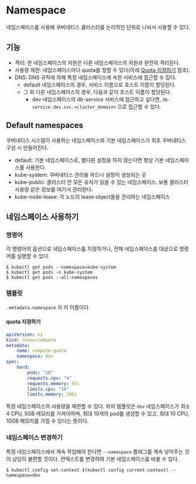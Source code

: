 # Namespace

네임스페이스를 사용해 쿠버네티스 클러스터를 논리적인 단위로 나눠서 사용할 수 있다.

## 기능
- 격리: 한 네임스페이스의 자원은 다른 네임스페이스의 자원과 완전히 격리된다.
- 사용량 제한: 네임스페이스마다 quota를 정할 수 있다(아래 [Quota 지정하기](#Quota%20지정하기) 참조). 
- DNS: DNS 규칙에 의해 특정 네임스페이스에 속한 서비스에 접근할 수 있다.
	- default 네임스페이스의 경우, 서비스 이름으로 호스트 이름이 할당된다.
	- 그 외 다른 네임스페이스의 경우, 다음과 같이 호스트 이름이 할당된다.
		- dev 네임스페이스의 db-service 서비스에 접근하고 싶다면, `db-service.dev.svc.<cluster_domain>` 으로 접근할 수 있다.

## Default namespaces

쿠버네티스 시스템이 사용하는 네임스페이스와 기본 네임스페이스가 최초 쿠버네티스 구성 시 만들어진다.

- default: 기본 네임스페이스로, 별다른 설정을 하지 않는다면 항상 기본 네임스페이스를 사용한다.
- kube-system: 쿠버네티스 관리용 파드나 설정이 생성되는 곳
- kube-public: 클러스터 안 모든 유저가 읽을 수 있는 네임스페이스. 보통 클러스터 사용량 같은 정보를 여기서 관리한다.
- kube-node-lease: 각 노드의 lease object들을 관리하는 네임스페이스

## 네임스페이스 사용하기

### 명령어

각 명령어의 옵션으로 네임스페이스를 지정하거나, 전체 네임스페이스를 대상으로 명령어를 실행할 수 있다.

```shell
$ kubectl get pods --namespace=kube-system
$ kubectl get pods -n kube-system
$ kubectl get pods --all-namespaces
```

### 템플릿

`.metadata.namespace` 가 키 이름이다. 

#### quota 지정하기

```yaml
apiVersion: v1
kind: resourceQuota
metadata:
    name: compute-quota
	namespace: dev
spec:
    hard:
	    pods: "10"
		requests.cpu: "4"
		requests.memory: 5Gi
		limits.cpu: "10"
		limits.memory: 10Gi

```

특정 네임스페이스의 샤용량을 제한할 수 있다. 위의 템플릿은 `dev` 네임스페이스가 최소 4 CPU, 5GB 메모리를 가져야하며, 최대 10개의 pod를 생성할 수 있고, 최대 10 CPU, 10GB 메모리를 가질 수 있다는 뜻이다.

### 네임스페이스 변경하기

특정 네임스페이스에서 계속 작업해야 한다면 `--namespace` 플래그를 계속 넣어주는 것이 상당히 불편할 것이다. 컨텍스트를 변경하여 기본 네임스페이스를 바꿀 수 있다.

```shell
$ kubectl config set-context $(kubectl config current-context) --namespace=dev
```